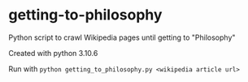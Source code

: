 # getting-to-philosophy
Python script to crawl Wikipedia pages until getting to "Philosophy"

Created with python 3.10.6

Run with `python getting_to_philosophy.py <wikipedia article url>`
